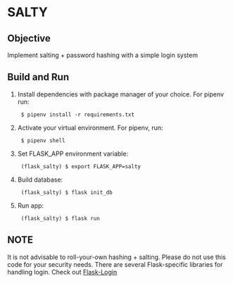 # SALTY

## Objective
Implement salting + password hashing with a simple login system

## Build and Run

1. Install dependencies with package manager of your choice. For pipenv run:

        $ pipenv install -r requirements.txt

2. Activate your virtual environment. For pipenv, run:

        $ pipenv shell

3. Set FLASK_APP environment variable:

        (flask_salty) $ export FLASK_APP=salty

4. Build database:

        (flask_salty) $ flask init_db

5. Run app:
   
        (flask_salty) $ flask run

## NOTE
It is not advisable to roll-your-own hashing + salting. Please do not use this code for your security needs. There are several Flask-specific libraries for handling login. Check out [Flask-Login](https://github.com/maxcountryman/flask-login)